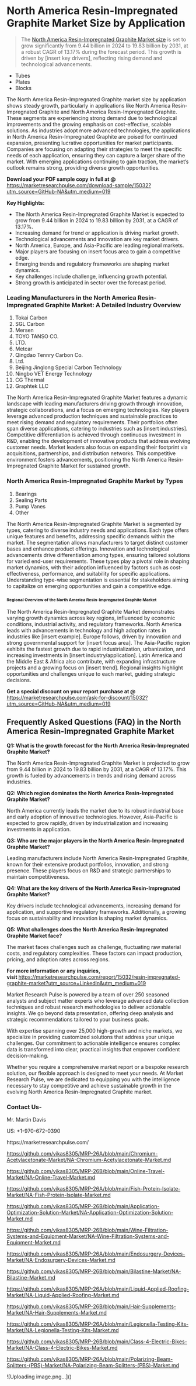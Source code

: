 
<h1>North America Resin-Impregnated Graphite Market&nbsp;Size by Application</h1><blockquote><p>The <a href="https://marketresearchpulse.com/download-sample/15032?utm_source=GitHub-NA&amp;utm_medium=019">North America Resin-Impregnated Graphite Market size</a> is set to grow significantly from 9.44 billion in 2024 to 19.83 billion by 2031, at a robust CAGR of 13.17% during the forecast period. This growth is driven by [insert key drivers], reflecting rising demand and technological advancements.</p></blockquote><ul><li>Tubes<li> Plates<li> Blocks</li></ul><p>The North America Resin-Impregnated Graphite market size by application shows steady growth, particularly in applications like North America Resin-Impregnated Graphite and North America Resin-Impregnated Graphite. These segments are experiencing strong demand due to technological improvements and the growing emphasis on cost-effective, scalable solutions. As industries adopt more advanced technologies, the applications in North America Resin-Impregnated Graphite are poised for continued expansion, presenting lucrative opportunities for market participants. Companies are focusing on adapting their strategies to meet the specific needs of each application, ensuring they can capture a larger share of the market. With emerging applications continuing to gain traction, the market’s outlook remains strong, providing diverse growth opportunities.</p><p><strong>Download your PDF sample copy in full at @ </strong><a href="https://marketresearchpulse.com/download-sample/15032?utm_source=GitHub-NA&amp;utm_medium=019">https://marketresearchpulse.com/download-sample/15032?utm_source=GitHub-NA&amp;utm_medium=019</a></p><p><strong>Key Highlights: </strong></p><ul><li>The North America Resin-Impregnated Graphite Market is expected to grow from 9.44 billion in 2024 to 19.83 billion by 2031, at a CAGR of 13.17%.</li><li>Increasing demand for trend or application is driving market growth.</li><li>Technological advancements and innovation are key market drivers.</li><li>North America, Europe, and Asia-Pacific are leading regional markets.</li><li>Major players are focusing on insert focus area to gain a competitive edge.</li><li>Emerging trends and regulatory frameworks are shaping market dynamics.</li><li>Key challenges include challenge, influencing growth potential.</li><li>Strong growth is anticipated in sector over the forecast period.</li></ul><h3>Leading Manufacturers in the North America Resin-Impregnated Graphite Market: A Detailed Industry Overview</h3><ol><li>Tokai Carbon</li><li>SGL Carbon</li><li>Mersen</li><li>TOYO TANSO CO.</li><li>LTD.</li><li>Metcar</li><li>Qingdao Tennry Carbon Co.</li><li>Ltd.</li><li>Beijing Jinglong Special Carbon Technology</li><li>Ningbo VET Energy Technology</li><li>CG Thermal</li><li>Graphtek LLC</li></ol><div class="flex max-w-full flex-col flex-grow"><div class="min-h-8 text-message flex w-full flex-col items-end gap-2 whitespace-normal break-words [.text-message+&amp;]:mt-5" dir="auto" data-message-author-role="assistant" data-message-id="fd8432e4-4910-450d-b182-61b7bfb0a01f" data-message-model-slug="gpt-4o"><div class="flex w-full flex-col gap-1 empty:hidden first:pt-[3px]"><div class="markdown prose w-full break-words dark:prose-invert light"><p>The North America Resin-Impregnated Graphite Market features a dynamic landscape with leading manufacturers driving growth through innovation, strategic collaborations, and a focus on emerging technologies. Key players leverage advanced production techniques and sustainable practices to meet rising demand and regulatory requirements. Their portfolios often span diverse applications, catering to industries such as [insert industries]. Competitive differentiation is achieved through continuous investment in R&amp;D, enabling the development of innovative products that address evolving customer needs. Market leaders also focus on expanding their footprint via acquisitions, partnerships, and distribution networks. This competitive environment fosters advancements, positioning the North America Resin-Impregnated Graphite Market for sustained growth.</p></div></div></div></div><h3>North America Resin-Impregnated Graphite Market by Types</h3><ol><li>Bearings<li> Sealing Parts<li> Pump Vanes<li> Other</li></ol><div class="flex max-w-full flex-col flex-grow"><div class="min-h-8 text-message flex w-full flex-col items-end gap-2 whitespace-normal break-words [.text-message+&amp;]:mt-5" dir="auto" data-message-author-role="assistant" data-message-id="084470be-0bb7-4664-bddf-5156b4f41249" data-message-model-slug="gpt-4o-mini"><div class="flex w-full flex-col gap-1 empty:hidden first:pt-[3px]"><div class="markdown prose w-full break-words dark:prose-invert light"><p>The North America Resin-Impregnated Graphite Market is segmented by types, catering to diverse industry needs and applications. Each type offers unique features and benefits, addressing specific demands within the market. The segmentation allows manufacturers to target distinct customer bases and enhance product offerings. Innovation and technological advancements drive differentiation among types, ensuring tailored solutions for varied end-user requirements. These types play a pivotal role in shaping market dynamics, with their adoption influenced by factors such as cost-effectiveness, performance, and suitability for specific applications. Understanding type-wise segmentation is essential for stakeholders aiming to capitalize on emerging opportunities and gain a competitive edge.</p></div></div></div></div><h3><span style="font-size: 11px;">Regional Overview of the North America Resin-Impregnated Graphite Market</span></h3><div class="flex max-w-full flex-col flex-grow"><div class="min-h-8 text-message flex w-full flex-col items-end gap-2 whitespace-normal break-words [.text-message+&amp;]:mt-5" dir="auto" data-message-author-role="assistant" data-message-id="e9038762-ce64-4e30-91c9-9bd413514231" data-message-model-slug="gpt-4o-mini"><div class="flex w-full flex-col gap-1 empty:hidden first:pt-[3px]"><div class="markdown prose w-full break-words dark:prose-invert light"><p>The North America Resin-Impregnated Graphite Market demonstrates varying growth dynamics across key regions, influenced by economic conditions, industrial activity, and regulatory frameworks. North America leads with advancements in technology and high adoption rates in industries like [insert example]. Europe follows, driven by innovation and strong governmental support for [insert focus area]. The Asia-Pacific region exhibits the fastest growth due to rapid industrialization, urbanization, and increasing investments in [insert industry/application]. Latin America and the Middle East &amp; Africa also contribute, with expanding infrastructure projects and a growing focus on [insert trend]. Regional insights highlight opportunities and challenges unique to each market, guiding strategic decisions.</p></div></div></div></div><p><strong>Get a special discount on your report purchase at @ </strong><a href="https://marketresearchpulse.com/ask-for-discount/15032?utm_source=GitHub-NA&amp;utm_medium=019">https://marketresearchpulse.com/ask-for-discount/15032?utm_source=GitHub-NA&amp;utm_medium=019</a></p><h2>Frequently Asked Questions (FAQ) in the North America Resin-Impregnated Graphite Market</h2><p><strong>Q1: What is the growth forecast for the North America Resin-Impregnated Graphite Market?</strong></p><p>The North America Resin-Impregnated Graphite Market is projected to grow from 9.44 billion in 2024 to 19.83 billion by 2031, at a CAGR of 13.17%. This growth is fueled by advancements in trends and rising demand across industries.</p><p><strong>Q2: Which region dominates the North America Resin-Impregnated Graphite Market?</strong></p><p>North America currently leads the market due to its robust industrial base and early adoption of innovative technologies. However, Asia-Pacific is expected to grow rapidly, driven by industrialization and increasing investments in application.</p><p><strong>Q3: Who are the major players in the North America Resin-Impregnated Graphite Market?</strong></p><p>Leading manufacturers include North America Resin-Impregnated Graphite, known for their extensive product portfolios, innovation, and strong presence. These players focus on R&amp;D and strategic partnerships to maintain competitiveness.</p><p><strong>Q4: What are the key drivers of the North America Resin-Impregnated Graphite Market?</strong></p><p>Key drivers include technological advancements, increasing demand for application, and supportive regulatory frameworks. Additionally, a growing focus on sustainability and innovation is shaping market dynamics.</p><p><strong>Q5: What challenges does the North America Resin-Impregnated Graphite Market face?</strong></p><p>The market faces challenges such as challenge, fluctuating raw material costs, and regulatory complexities. These factors can impact production, pricing, and adoption rates across regions.</p><p><strong>For more information or any inquiries, visit&nbsp;</strong><a href="https://marketresearchpulse.com/report/15032/resin-impregnated-graphite-market?utm_source=Linkedin&utm_medium=019">https://marketresearchpulse.com/report/15032/resin-impregnated-graphite-market?utm_source=Linkedin&utm_medium=019</a></p><p>Market Research Pulse is powered by a team of over 250 seasoned analysts and subject matter experts who leverage advanced data collection techniques and robust research methodologies to deliver actionable insights. We go beyond data presentation, offering deep analysis and strategic recommendations tailored to your business goals.</p><p>With expertise spanning over 25,000 high-growth and niche markets, we specialize in providing customized solutions that address your unique challenges. Our commitment to actionable intelligence ensures complex data is transformed into clear, practical insights that empower confident decision-making.</p><p>Whether you require a comprehensive market report or a bespoke research solution, our flexible approach is designed to meet your needs. At Market Research Pulse, we are dedicated to equipping you with the intelligence necessary to stay competitive and achieve sustainable growth in the evolving North America Resin-Impregnated Graphite market.</p><h3><strong>Contact Us-</strong></h3><p>Mr. Martin Davis</p><p>US: +1-970-672-0390</p><p>https://marketresearchpulse.com/</p><p><a href="https://github.com/vikas8305/MRP-26A/blob/main/Chromium-Acetylacetonate-Market/NA-Chromium-Acetylacetonate-Market.md">https://github.com/vikas8305/MRP-26A/blob/main/Chromium-Acetylacetonate-Market/NA-Chromium-Acetylacetonate-Market.md</a></p><p><a href="https://github.com/vikas8305/MRP-26B/blob/main/Online-Travel-Market/NA-Online-Travel-Market.md">https://github.com/vikas8305/MRP-26B/blob/main/Online-Travel-Market/NA-Online-Travel-Market.md</a></p><p><a href="https://github.com/vikas8305/MRP-26A/blob/main/Fish-Protein-Isolate-Market/NA-Fish-Protein-Isolate-Market.md">https://github.com/vikas8305/MRP-26A/blob/main/Fish-Protein-Isolate-Market/NA-Fish-Protein-Isolate-Market.md</a></p><p><a href="https://github.com/vikas8305/MRP-26B/blob/main/Application-Optimization-Solution-Market/NA-Application-Optimization-Solution-Market.md">https://github.com/vikas8305/MRP-26B/blob/main/Application-Optimization-Solution-Market/NA-Application-Optimization-Solution-Market.md</a></p><p><a href="https://github.com/vikas8305/MRP-26B/blob/main/Wine-Filtration-Systems-and-Equipment-Market/NA-Wine-Filtration-Systems-and-Equipment-Market.md">https://github.com/vikas8305/MRP-26B/blob/main/Wine-Filtration-Systems-and-Equipment-Market/NA-Wine-Filtration-Systems-and-Equipment-Market.md</a></p><p><a href="https://github.com/vikas8305/MRP-26A/blob/main/Endosurgery-Devices-Market/NA-Endosurgery-Devices-Market.md">https://github.com/vikas8305/MRP-26A/blob/main/Endosurgery-Devices-Market/NA-Endosurgery-Devices-Market.md</a></p><p><a href="https://github.com/vikas8305/MRP-26B/blob/main/Bilastine-Market/NA-Bilastine-Market.md">https://github.com/vikas8305/MRP-26B/blob/main/Bilastine-Market/NA-Bilastine-Market.md</a></p><p><a href="https://github.com/vikas8305/MRP-26A/blob/main/Liquid-Applied-Roofing-Market/NA-Liquid-Applied-Roofing-Market.md">https://github.com/vikas8305/MRP-26A/blob/main/Liquid-Applied-Roofing-Market/NA-Liquid-Applied-Roofing-Market.md</a></p><p><a href="https://github.com/vikas8305/MRP-26B/blob/main/Hair-Supplements-Market/NA-Hair-Supplements-Market.md">https://github.com/vikas8305/MRP-26B/blob/main/Hair-Supplements-Market/NA-Hair-Supplements-Market.md</a></p><p><a href="https://github.com/vikas8305/MRP-26A/blob/main/Legionella-Testing-Kits-Market/NA-Legionella-Testing-Kits-Market.md">https://github.com/vikas8305/MRP-26A/blob/main/Legionella-Testing-Kits-Market/NA-Legionella-Testing-Kits-Market.md</a></p><p><a href="https://github.com/vikas8305/MRP-26B/blob/main/Class-4-Electric-Bikes-Market/NA-Class-4-Electric-Bikes-Market.md">https://github.com/vikas8305/MRP-26B/blob/main/Class-4-Electric-Bikes-Market/NA-Class-4-Electric-Bikes-Market.md</a></p><p><a href="https://github.com/vikas8305/MRP-26A/blob/main/Polarizing-Beam-Splitters-(PBS)-Market/NA-Polarizing-Beam-Splitters-(PBS)-Market.md">https://github.com/vikas8305/MRP-26A/blob/main/Polarizing-Beam-Splitters-(PBS)-Market/NA-Polarizing-Beam-Splitters-(PBS)-Market.md</a></p>
![Uploading image.png…]()
